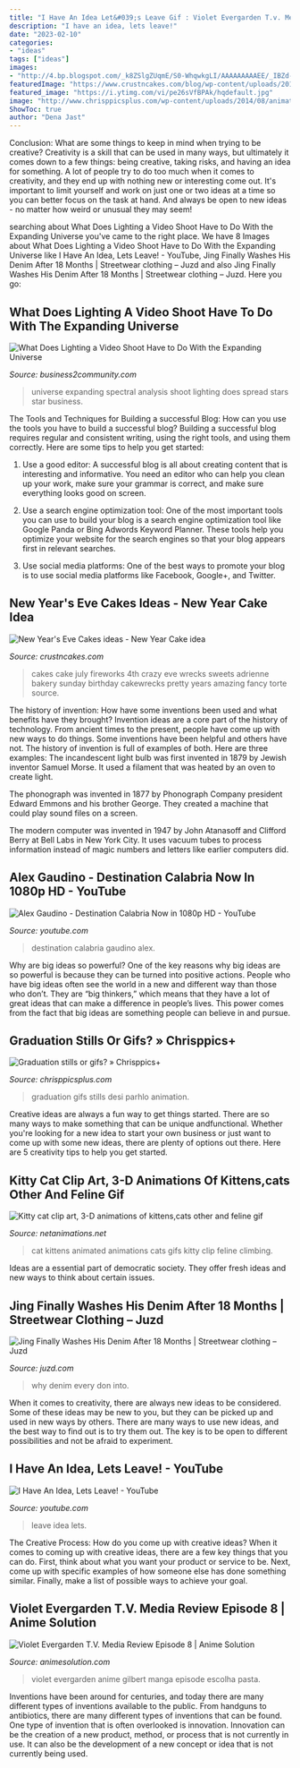 ```yaml
---
title: "I Have An Idea Let&#039;s Leave Gif : Violet Evergarden T.v. Media Review Episode 8"
description: "I have an idea, lets leave!"
date: "2023-02-10"
categories:
- "ideas"
tags: ["ideas"]
images:
- "http://4.bp.blogspot.com/_k8ZSlgZUqmE/S0-WhqwkgLI/AAAAAAAAAEE/_IBZd-lQxpU/s400/5.JPG"
featuredImage: "https://www.crustncakes.com/blog/wp-content/uploads/2019/12/1b8cedc5d46e9f3874f507f695809843.jpg"
featured_image: "https://i.ytimg.com/vi/pe26sVfBPAk/hqdefault.jpg"
image: "http://www.chrisppicsplus.com/wp-content/uploads/2014/08/animation-pam-02.gif"
ShowToc: true
author: "Dena Jast"
---
```



Conclusion: What are some things to keep in mind when trying to be creative?
Creativity is a skill that can be used in many ways, but ultimately it comes down to a few things: being creative, taking risks, and having an idea for something. A lot of people try to do too much when it comes to creativity, and they end up with nothing new or interesting come out. It's important to limit yourself and work on just one or two ideas at a time so you can better focus on the task at hand. And always be open to new ideas - no matter how weird or unusual they may seem!

	

		
searching about What Does Lighting a Video Shoot Have to Do With the Expanding Universe you've came to the right place. We have 8 Images about What Does Lighting a Video Shoot Have to Do With the Expanding Universe like I Have An Idea, Lets Leave! - YouTube, Jing Finally Washes His Denim After 18 Months | Streetwear clothing – Juzd and also Jing Finally Washes His Denim After 18 Months | Streetwear clothing – Juzd. Here you go:
		
    
## What Does Lighting A Video Shoot Have To Do With The Expanding Universe

<img loading=lazy src="https://cdn.business2community.com/wp-content/uploads/2017/07/Spectral-Analysis-of-Star.gif" onerror="this.onerror=null;this.src='https://tse4.mm.bing.net/th?id=OIP.w5NuFWk1WUGPOKxQj0eQ5wHaDH&amp;pid=15.1';" alt="What Does Lighting a Video Shoot Have to Do With the Expanding Universe">

_Source: business2community.com_

>universe expanding spectral analysis shoot lighting does spread stars star business. 

	

The Tools and Techniques for Building a successful Blog: How can you use the tools you have to build a successful blog?
Building a successful blog requires regular and consistent writing, using the right tools, and using them correctly. Here are some tips to help you get started:
1. Use a good editor: A successful blog is all about creating content that is interesting and informative. You need an editor who can help you clean up your work, make sure your grammar is correct, and make sure everything looks good on screen.

2. Use a search engine optimization tool: One of the most important tools you can use to build your blog is a search engine optimization tool like Google Panda or Bing Adwords Keyword Planner. These tools help you optimize your website for the search engines so that your blog appears first in relevant searches.

3. Use social media platforms: One of the best ways to promote your blog is to use social media platforms like Facebook, Google+, and Twitter.

    
## New Year&#039;s Eve Cakes Ideas - New Year Cake Idea

<img loading=lazy src="https://www.crustncakes.com/blog/wp-content/uploads/2019/12/1b8cedc5d46e9f3874f507f695809843.jpg" onerror="this.onerror=null;this.src='https://tse2.mm.bing.net/th?id=OIP.V9-2K9k-HYSKZFv4Fuh4YgAAAA&amp;pid=15.1';" alt="New Year&#039;s Eve Cakes ideas - New Year Cake idea">

_Source: crustncakes.com_

>cakes cake july fireworks 4th crazy eve wrecks sweets adrienne bakery sunday birthday cakewrecks pretty years amazing fancy torte source. 

	

The history of invention: How have some inventions been used and what benefits have they brought?
Invention ideas are a core part of the history of technology. From ancient times to the present, people have come up with new ways to do things. Some inventions have been helpful and others have not. The history of invention is full of examples of both. Here are three examples:
The incandescent light bulb was first invented in 1879 by Jewish inventor Samuel Morse. It used a filament that was heated by an oven to create light.

The phonograph was invented in 1877 by Phonograph Company president Edward Emmons and his brother George. They created a machine that could play sound files on a screen.

The modern computer was invented in 1947 by John Atanasoff and Clifford Berry at Bell Labs in New York City. It uses vacuum tubes to process information instead of magic numbers and letters like earlier computers did.

    
## Alex Gaudino - Destination Calabria Now In 1080p HD - YouTube

<img loading=lazy src="http://i1.ytimg.com/vi/VZ9qX1ROHkI/maxresdefault.jpg" onerror="this.onerror=null;this.src='https://tse2.mm.bing.net/th?id=OIP.6G-cppDTOklmdy_kJxwJZAHaEK&amp;pid=15.1';" alt="Alex Gaudino - Destination Calabria Now in 1080p HD - YouTube">

_Source: youtube.com_

>destination calabria gaudino alex. 

	

Why are big ideas so powerful?
One of the key reasons why big ideas are so powerful is because they can be turned into positive actions. People who have big ideas often see the world in a new and different way than those who don’t. They are “big thinkers,” which means that they have a lot of great ideas that can make a difference in people’s lives. This power comes from the fact that big ideas are something people can believe in and pursue.

    
## Graduation Stills Or Gifs? » Chrisppics+

<img loading=lazy src="http://www.chrisppicsplus.com/wp-content/uploads/2014/08/animation-pam-02.gif" onerror="this.onerror=null;this.src='https://tse3.mm.bing.net/th?id=OIP.a4QeZhN913yb3mqXOdDiwgHaE8&amp;pid=15.1';" alt="Graduation stills or gifs? » Chrisppics+">

_Source: chrisppicsplus.com_

>graduation gifs stills desi parhlo animation. 

	

Creative ideas are always a fun way to get things started. There are so many ways to make something that can be unique andfunctional. Whether you're looking for a new idea to start your own business or just want to come up with some new ideas, there are plenty of options out there. Here are 5 creativity tips to help you get started.

    
## Kitty Cat Clip Art, 3-D Animations Of Kittens,cats Other And Feline Gif

<img loading=lazy src="https://www.netanimations.net/Cat-in-a-can1.gif" onerror="this.onerror=null;this.src='https://tse2.mm.bing.net/th?id=OIP.vJW_1DGsGMBr07MW9a2pwAHaFS&amp;pid=15.1';" alt="Kitty cat clip art, 3-D animations of kittens,cats other and feline gif">

_Source: netanimations.net_

>cat kittens animated animations cats gifs kitty clip feline climbing. 

	

Ideas are a essential part of democratic society. They offer fresh ideas and new ways to think about certain issues. 

    
## Jing Finally Washes His Denim After 18 Months | Streetwear Clothing – Juzd

<img loading=lazy src="http://4.bp.blogspot.com/_k8ZSlgZUqmE/S0-WhqwkgLI/AAAAAAAAAEE/_IBZd-lQxpU/s400/5.JPG" onerror="this.onerror=null;this.src='https://tse1.mm.bing.net/th?id=OIP.WLTWQ73zgTP-KPAt5lOn3wAAAA&amp;pid=15.1';" alt="Jing Finally Washes His Denim After 18 Months | Streetwear clothing – Juzd">

_Source: juzd.com_

>why denim every don into. 

	

When it comes to creativity, there are always new ideas to be considered. Some of these ideas may be new to you, but they can be picked up and used in new ways by others. There are many ways to use new ideas, and the best way to find out is to try them out. The key is to be open to different possibilities and not be afraid to experiment.

    
## I Have An Idea, Lets Leave! - YouTube

<img loading=lazy src="https://i.ytimg.com/vi/pe26sVfBPAk/hqdefault.jpg" onerror="this.onerror=null;this.src='https://tse1.mm.bing.net/th?id=OIP.vI1MRubYTVZb7FN6GrIFuQHaFj&amp;pid=15.1';" alt="I Have An Idea, Lets Leave! - YouTube">

_Source: youtube.com_

>leave idea lets. 

	

The Creative Process: How do you come up with creative ideas?
When it comes to coming up with creative ideas, there are a few key things that you can do. First, think about what you want your product or service to be. Next, come up with specific examples of how someone else has done something similar. Finally, make a list of possible ways to achieve your goal.

    
## Violet Evergarden T.V. Media Review Episode 8 | Anime Solution

<img loading=lazy src="https://animesolution.com/wp-content/uploads/2018/03/Violet-Evergarden-08_09.53_2018.03.01_20.17.39.jpg" onerror="this.onerror=null;this.src='https://tse4.mm.bing.net/th?id=OIP.rIwxv79WKGzt-ez5-Qf-pAHaEK&amp;pid=15.1';" alt="Violet Evergarden T.V. Media Review Episode 8 | Anime Solution">

_Source: animesolution.com_

>violet evergarden anime gilbert manga episode escolha pasta. 

	

Inventions have been around for centuries, and today there are many different types of inventions available to the public. From handguns to antibiotics, there are many different types of inventions that can be found. One type of invention that is often overlooked is innovation. Innovation can be the creation of a new product, method, or process that is not currently in use. It can also be the development of a new concept or idea that is not currently being used.

